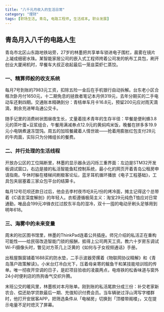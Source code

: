 ```yaml
---
title: "八千元月收入的生活日常"
category: "理财"
tags: [职场生活, 青岛, 电路工程师, 生活成本, 职业发展]
---
```

## 青岛月入八千的电路人生

青岛市北区山东路地铁站旁，27岁的林墨把共享单车锁进电子围栏，晨雾在镜片上凝成细密水珠。某智能家居公司的嵌入式工程师挎着公司发的帆布工具包，刷开创业大厦闸机时，早餐车大叔正收起最后一笼韭菜虾仁蒸饺。

### 一、精算师般的收支系统
每月7号到账的7983元工资，扣除五险一金后在手机银行自动拆解。台东老小区合租次卧月付1650元，十二期免息的拯救者笔记本月供319元，去年分期买的二手电动车还剩四期。交通账本精确到分：青桔单车月卡16.8元，预留200元应对雨天滴滴，剩余充进琴岛通公交卡。

随手记里的消费树状图昼夜生长，丈量着技术青年的生存半径：早餐是便利蜂3.8元的茶叶蛋+豆浆组合，午餐用满减券点12.9元的黄焖鸡米饭，晚餐在拼多多19.9元小电锅煮速冻馄饨。周五的加班餐藏着人情世故——抢着用膨胀红包支付28元的牛肉面，实际只为分摊组长的餐费。

### 二、并行处理的生活线程
开放办公区的工位隔断里，林墨的显示器永远闪烁三重界面：左边是STM32开发板调试窗口，右边是接的私活智能鱼缸控制系统，最小化的网页开着青岛公租房申请指南。午休时躲在楼梯间刷极客论坛，蓝牙耳机循环播放《电子工程基础》，工具包夹层塞着三家众包平台的结算卡。

每月12号花呗还款日过后，他会去李村夜市吃8元/份的烤冷面，摊主记得这个总带着《C语言深度解剖》的年轻人。衣柜遵循极简主义：淘宝29元纯色T恤应对日常通勤，唯品会199元冲锋衣扛过胶东半岛的湿冷，双十一囤的电动牙刷头足够用到明年618。

### 三、海雾中的未来变量
周末的社区图书馆里，林墨的ThinkPad连着公共插座。师兄介绍的私活正在重构可能性——给民宿改造智能门锁的报酬，抵得上公司两天工资。教六十岁房东调试Wi-Fi摄像头时，瞥见对方茶几上泛黄的《如何与子女视频通话》手册。

出租屋飘窗铺着1688买的防水垫，二手示波器旁摞着《物联网协议精解》和《青岛落户政策解读》。小米台灯冷白光下，压着母亲寄的鲅鱼干和某技能培训班的传单。唯一彻夜开空调的日子，是赶项目验收的凌晨两点，电烙铁的松香味道与窗外24小时便利店的热狗香气交织升腾。

末班公交的暖风里，林墨核对本月账单。刚到账的私活尾款分成三份：补交老家新农合、偿还助学贷款最后一期、充值知识付费会员。当车辆驶过浮山湾写字楼群时，他打开安居客APP，把筛选条件从「电梯房」切换到「顶楼带阁楼」，又在提示电量不足时熄灭了屏幕。